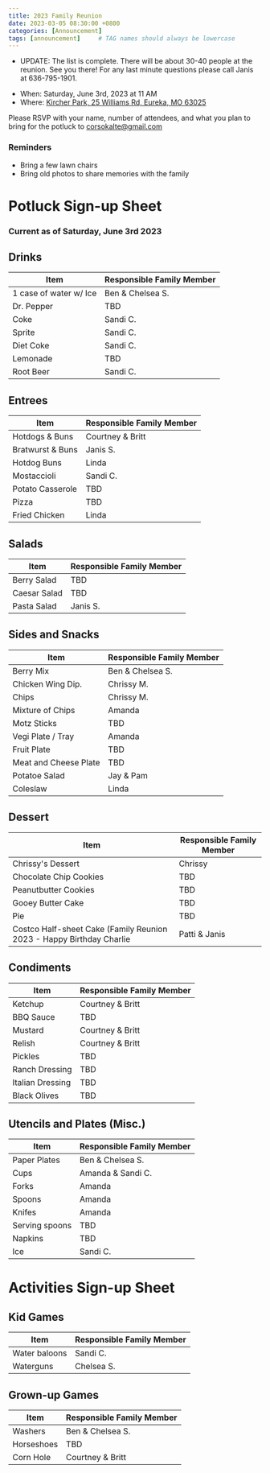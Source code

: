 ```yaml
---
title: 2023 Family Reunion
date: 2023-03-05 08:30:00 +0800
categories: [Announcement]
tags: [announcement]     # TAG names should always be lowercase
---
```


* UPDATE: The list is complete. There will be about 30-40 people at the reunion. See you there! For any last minute questions please call Janis at 636-795-1901.

- When: Saturday, June 3rd, 2023 at 11 AM  
- Where: [Kircher Park, 25 Williams Rd, Eureka, MO 63025](https://www.google.com/maps/place/Kircher+Park/@38.502744,-90.6155987,16z/data=!4m14!1m7!3m6!1s0x87d92817a45c6819:0x8005682ed093d1f!2sKircher+Park!8m2!3d38.502744!4d-90.612958!16s%2Fg%2F1tcvjm_2!3m5!1s0x87d92817a45c6819:0x8005682ed093d1f!8m2!3d38.502744!4d-90.612958!16s%2Fg%2F1tcvjm_2)   

Please RSVP with your name, number of attendees, and what you plan to bring for the potluck to [corsokalte@gmail.com](mailto:corsokalte@gmail.com?subject=[CKFamilyReunion])

### Reminders
- Bring a few lawn chairs
- Bring old photos to share memories with the family

# Potluck Sign-up Sheet

### Current as of Saturday, June 3rd 2023

## Drinks

| Item      | Responsible Family Member |
| ----------- | ----------- |
| 1 case of water w/ Ice    | Ben & Chelsea S.       |
| Dr. Pepper                | TBD                      | 
| Coke                      | Sandi C.                      | 
| Sprite                    | Sandi C.                      | 
| Diet Coke                 | Sandi C.                      | 
| Lemonade                  | TBD                      | 
| Root Beer                 | Sandi C.                      | 

## Entrees

| Item      | Responsible Family Member |
| ----------- | ----------- |
| Hotdogs & Buns            |      Courtney & Britt    |
| Bratwurst & Buns          |      Janis S.    |
| Hotdog Buns               |      Linda       | 
| Mostaccioli        |      Sandi C.    |
| Potato Casserole   |      TBD    |
| Pizza              |      TBD    |
| Fried Chicken                |      Linda    | 


## Salads

| Item      | Responsible Family Member |
| ----------- | ----------- |
| Berry Salad      |   TBD        |
| Caesar Salad     |   TBD        |
| Pasta Salad      |   Janis S.        | 

## Sides and Snacks

| Item      | Responsible Family Member |
| ----------- | ----------- |
| Berry Mix               |     Ben & Chelsea S.    |
| Chicken Wing Dip.       |     Chrissy M.          | 
| Chips                   |     Chrissy M.          |
| Mixture of Chips        |     Amanda              |
| Motz Sticks             |     TBD                 |
| Vegi Plate / Tray       |     Amanda              |
| Fruit Plate             |     TBD                 |
| Meat and Cheese Plate   |     TBD                 |
| Potatoe Salad           |     Jay & Pam           | 
| Coleslaw                |     Linda               |

## Dessert

| Item      | Responsible Family Member |
| ----------- | ----------- |
| Chrissy's Dessert                 | Chrissy   |
| Chocolate Chip Cookies            |  TBD      |
| Peanutbutter Cookies              |  TBD      |
| Gooey Butter Cake                 |  TBD      |
| Pie                               |  TBD      | 
| Costco Half-sheet Cake (Family Reunion 2023 - Happy Birthday Charlie  |  Patti & Janis      | 

## Condiments

| Item      | Responsible Family Member |
| ----------- | ----------- |
| Ketchup                  | Courtney & Britt     |
| BBQ Sauce                | TBD                  | 
| Mustard                  | Courtney & Britt     | 
| Relish                   | Courtney & Britt     |
| Pickles                  | TBD     | 
| Ranch Dressing           | TBD     |
| Italian Dressing         | TBD     |
| Black Olives             | TBD     |

## Utencils and Plates (Misc.)

| Item      | Responsible Family Member |
| ----------- | ----------- |
| Paper Plates     | Ben & Chelsea S.      |
| Cups             | Amanda & Sandi C.      | 
| Forks            | Amanda      | 
| Spoons           | Amanda      | 
| Knifes           | Amanda      | 
| Serving spoons   | TBD      | 
| Napkins          | TBD      | 
| Ice              | Sandi C. |

# Activities Sign-up Sheet

## Kid Games

| Item      | Responsible Family Member |
| ----------- | ----------- |
| Water baloons    | Sandi C.       |
| Waterguns        | Chelsea S.     |

## Grown-up Games

| Item      | Responsible Family Member |
| ----------- | ----------- |
| Washers        | Ben & Chelsea S.       |
| Horseshoes    | TBD     |
| Corn Hole    | Courtney & Britt      |
